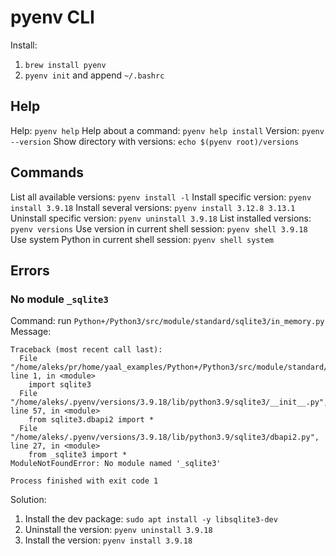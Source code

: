 # pyenv CLI

Install: 
1. `brew install pyenv`
2. `pyenv init` and append `~/.bashrc`

## Help
Help: `pyenv help`
Help about a command: `pyenv help install`
Version: `pyenv --version`
Show directory with versions: `echo $(pyenv root)/versions`

## Commands
List all available versions: `pyenv install -l`
Install specific version: `pyenv install 3.9.18`
Install several versions: `pyenv install 3.12.8 3.13.1`
Uninstall specific version: `pyenv uninstall 3.9.18`
List installed versions: `pyenv versions`
Use version in current shell session: `pyenv shell 3.9.18`
Use system Python in current shell session: `pyenv shell system`

## Errors
### No module `_sqlite3`
Command: run `Python+/Python3/src/module/standard/sqlite3/in_memory.py`
Message:
```
Traceback (most recent call last):
  File "/home/aleks/pr/home/yaal_examples/Python+/Python3/src/module/standard/sqlite3/in_memory.py", line 1, in <module>
    import sqlite3
  File "/home/aleks/.pyenv/versions/3.9.18/lib/python3.9/sqlite3/__init__.py", line 57, in <module>
    from sqlite3.dbapi2 import *
  File "/home/aleks/.pyenv/versions/3.9.18/lib/python3.9/sqlite3/dbapi2.py", line 27, in <module>
    from _sqlite3 import *
ModuleNotFoundError: No module named '_sqlite3'

Process finished with exit code 1
```
Solution:
1. Install the dev package: `sudo apt install -y libsqlite3-dev`
2. Uninstall the version: `pyenv uninstall 3.9.18`
3. Install the version: `pyenv install 3.9.18`
